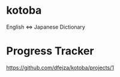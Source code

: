 # kotoba
English &lt;=> Japanese Dictionary

# Progress Tracker
https://github.com/dfejza/kotoba/projects/1
